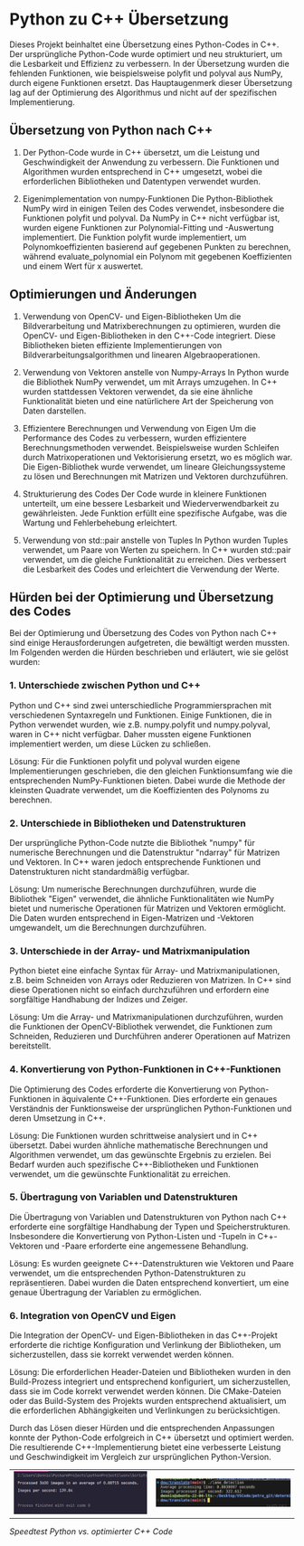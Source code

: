 # Python zu C++ Übersetzung
Dieses Projekt beinhaltet eine Übersetzung eines Python-Codes in C++. Der ursprüngliche Python-Code wurde optimiert und neu strukturiert, um die Lesbarkeit und Effizienz zu verbessern. In der Übersetzung wurden die fehlenden Funktionen, wie beispielsweise polyfit und polyval aus NumPy, durch eigene Funktionen ersetzt. Das Hauptaugenmerk dieser Übersetzung lag auf der Optimierung des Algorithmus und nicht auf der spezifischen Implementierung.


## Übersetzung von Python nach C++
1. Der Python-Code wurde in C++ übersetzt, um die Leistung und Geschwindigkeit der Anwendung zu verbessern. Die Funktionen und Algorithmen wurden entsprechend in C++ umgesetzt, wobei die erforderlichen Bibliotheken und Datentypen verwendet wurden.

2. Eigenimplementation von numpy-Funktionen
Die Python-Bibliothek NumPy wird in einigen Teilen des Codes verwendet, insbesondere die Funktionen polyfit und polyval. Da NumPy in C++ nicht verfügbar ist, wurden eigene Funktionen zur Polynomial-Fitting und -Auswertung implementiert. Die Funktion polyfit wurde implementiert, um Polynomkoeffizienten basierend auf gegebenen Punkten zu berechnen, während evaluate_polynomial ein Polynom mit gegebenen Koeffizienten und einem Wert für x auswertet.

## Optimierungen und Änderungen
1. Verwendung von OpenCV- und Eigen-Bibliotheken
Um die Bildverarbeitung und Matrixberechnungen zu optimieren, wurden die OpenCV- und Eigen-Bibliotheken in den C++-Code integriert. Diese Bibliotheken bieten effiziente Implementierungen von Bildverarbeitungsalgorithmen und linearen Algebraoperationen.

2. Verwendung von Vektoren anstelle von Numpy-Arrays
In Python wurde die Bibliothek NumPy verwendet, um mit Arrays umzugehen. In C++ wurden stattdessen Vektoren verwendet, da sie eine ähnliche Funktionalität bieten und eine natürlichere Art der Speicherung von Daten darstellen.

3. Effizientere Berechnungen und Verwendung von Eigen
Um die Performance des Codes zu verbessern, wurden effizientere Berechnungsmethoden verwendet. Beispielsweise wurden Schleifen durch Matrixoperationen und Vektorisierung ersetzt, wo es möglich war. Die Eigen-Bibliothek wurde verwendet, um lineare Gleichungssysteme zu lösen und Berechnungen mit Matrizen und Vektoren durchzuführen.

4. Strukturierung des Codes
Der Code wurde in kleinere Funktionen unterteilt, um eine bessere Lesbarkeit und Wiederverwendbarkeit zu gewährleisten. Jede Funktion erfüllt eine spezifische Aufgabe, was die Wartung und Fehlerbehebung erleichtert.

5. Verwendung von std::pair anstelle von Tuples
In Python wurden Tuples verwendet, um Paare von Werten zu speichern. In C++ wurden std::pair verwendet, um die gleiche Funktionalität zu erreichen. Dies verbessert die Lesbarkeit des Codes und erleichtert die Verwendung der Werte.


## Hürden bei der Optimierung und Übersetzung des Codes
Bei der Optimierung und Übersetzung des Codes von Python nach C++ sind einige Herausforderungen aufgetreten, die bewältigt werden mussten. Im Folgenden werden die Hürden beschrieben und erläutert, wie sie gelöst wurden:

### 1. Unterschiede zwischen Python und C++
Python und C++ sind zwei unterschiedliche Programmiersprachen mit verschiedenen Syntaxregeln und Funktionen. Einige Funktionen, die in Python verwendet wurden, wie z.B. numpy.polyfit und numpy.polyval, waren in C++ nicht verfügbar. Daher mussten eigene Funktionen implementiert werden, um diese Lücken zu schließen.

Lösung: Für die Funktionen polyfit und polyval wurden eigene Implementierungen geschrieben, die den gleichen Funktionsumfang wie die entsprechenden NumPy-Funktionen bieten. Dabei wurde die Methode der kleinsten Quadrate verwendet, um die Koeffizienten des Polynoms zu berechnen.

### 2. Unterschiede in Bibliotheken und Datenstrukturen
Der ursprüngliche Python-Code nutzte die Bibliothek "numpy" für numerische Berechnungen und die Datenstruktur "ndarray" für Matrizen und Vektoren. In C++ waren jedoch entsprechende Funktionen und Datenstrukturen nicht standardmäßig verfügbar.

Lösung: Um numerische Berechnungen durchzuführen, wurde die Bibliothek "Eigen" verwendet, die ähnliche Funktionalitäten wie NumPy bietet und numerische Operationen für Matrizen und Vektoren ermöglicht. Die Daten wurden entsprechend in Eigen-Matrizen und -Vektoren umgewandelt, um die Berechnungen durchzuführen.

### 3. Unterschiede in der Array- und Matrixmanipulation
Python bietet eine einfache Syntax für Array- und Matrixmanipulationen, z.B. beim Schneiden von Arrays oder Reduzieren von Matrizen. In C++ sind diese Operationen nicht so einfach durchzuführen und erfordern eine sorgfältige Handhabung der Indizes und Zeiger.

Lösung: Um die Array- und Matrixmanipulationen durchzuführen, wurden die Funktionen der OpenCV-Bibliothek verwendet, die Funktionen zum Schneiden, Reduzieren und Durchführen anderer Operationen auf Matrizen bereitstellt.

### 4. Konvertierung von Python-Funktionen in C++-Funktionen
Die Optimierung des Codes erforderte die Konvertierung von Python-Funktionen in äquivalente C++-Funktionen. Dies erforderte ein genaues Verständnis der Funktionsweise der ursprünglichen Python-Funktionen und deren Umsetzung in C++.

Lösung: Die Funktionen wurden schrittweise analysiert und in C++ übersetzt. Dabei wurden ähnliche mathematische Berechnungen und Algorithmen verwendet, um das gewünschte Ergebnis zu erzielen. Bei Bedarf wurden auch spezifische C++-Bibliotheken und Funktionen verwendet, um die gewünschte Funktionalität zu erreichen.

### 5. Übertragung von Variablen und Datenstrukturen
Die Übertragung von Variablen und Datenstrukturen von Python nach C++ erforderte eine sorgfältige Handhabung der Typen und Speicherstrukturen. Insbesondere die Konvertierung von Python-Listen und -Tupeln in C++-Vektoren und -Paare erforderte eine angemessene Behandlung.

Lösung: Es wurden geeignete C++-Datenstrukturen wie Vektoren und Paare verwendet, um die entsprechenden Python-Datenstrukturen zu repräsentieren. Dabei wurden die Daten entsprechend konvertiert, um eine genaue Übertragung der Variablen zu ermöglichen.

### 6. Integration von OpenCV und Eigen
Die Integration der OpenCV- und Eigen-Bibliotheken in das C++-Projekt erforderte die richtige Konfiguration und Verlinkung der Bibliotheken, um sicherzustellen, dass sie korrekt verwendet werden können.

Lösung: Die erforderlichen Header-Dateien und Bibliotheken wurden in den Build-Prozess integriert und entsprechend konfiguriert, um sicherzustellen, dass sie im Code korrekt verwendet werden können. Die CMake-Dateien oder das Build-System des Projekts wurden entsprechend aktualisiert, um die erforderlichen Abhängigkeiten und Verlinkungen zu berücksichtigen.

Durch das Lösen dieser Hürden und die entsprechenden Anpassungen konnte der Python-Code erfolgreich in C++ übersetzt und optimiert werden. Die resultierende C++-Implementierung bietet eine verbesserte Leistung und Geschwindigkeit im Vergleich zur ursprünglichen Python-Version.

  <table>
    <tr>
      <td> <img src="./media/speedtest_oldpython.png" alt="Model Top" width="400"> </td>
      <td> <img src="./media/speedtest_newcplusplus.png" alt="Model Bottom" width="400"> </td>
    </tr>
  </table>

  *Speedtest Python vs. optimierter C++ Code*